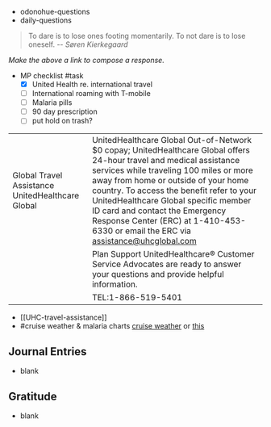 - odonohue-questions
- daily-questions

> To dare is to lose ones footing momentarily. To not dare is to lose oneself.
> -- <cite>Søren Kierkegaard</cite>

*Make the above a link to compose a response.*

- MP checklist #task 
	- [x] United Health re. international travel
	- [ ] International roaming with T-mobile
	- [ ] Malaria pills
	- [ ] 90 day prescription
	- [ ] put hold on trash?

|                                                  |                                                                                                                                                                                                                                                                                                                                                                                                                      |
| ------------------------------------------------ | -------------------------------------------------------------------------------------------------------------------------------------------------------------------------------------------------------------------------------------------------------------------------------------------------------------------------------------------------------------------------------------------------------------------- |
| Global Travel Assistance UnitedHealthcare Global | UnitedHealthcare Global Out-of-Network $0 copay; UnitedHealthcare Global offers 24-hour travel and medical assistance services while traveling 100 miles or more away from home or outside of your home country. To access the benefit refer to your UnitedHealthcare Global specific member ID card and contact the Emergency Response Center (ERC) at 1-410-453-6330 or email the ERC via assistance@uhcglobal.com |
|                                                  | Plan Support UnitedHealthcare® Customer Service Advocates are ready to answer your questions and provide helpful information.                                                                                                                                                                                                                                                                                        |
|                                                  | TEL:1-866-519-5401                                                                                                                                                                                                                                                                                                                                                                                                   |

-  [[UHC-travel-assistance]]
- #cruise weather & malaria charts
  [cruise weather](https://docs.google.com/spreadsheets/d/1UzO88roa-RVtb1bQt_G7VQfK6KoS7m9P_Zu7AT05WHQ/edit?usp=sharing) or [this](https://docs.google.com/spreadsheets/d/1aQizGF8h6XAjm_GnPqLDsw70UEXZzwJKXyzCFfP2RHA/edit?usp=sharing)
## Journal Entries
-  blank

## Gratitude
- blank


